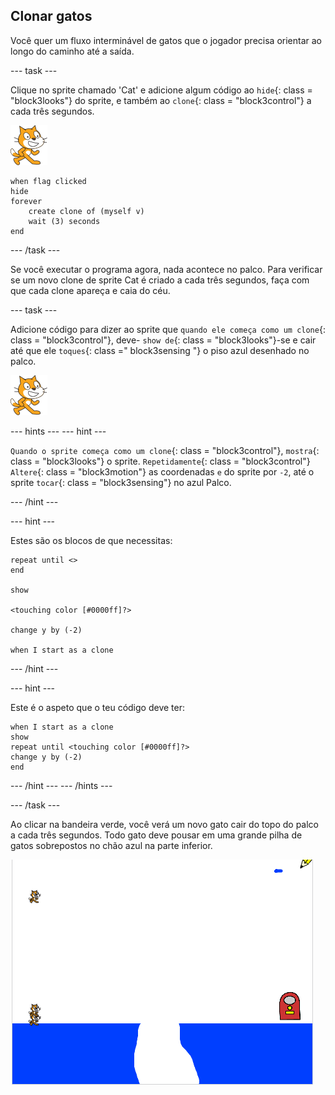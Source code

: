 ## Clonar gatos

Você quer um fluxo interminável de gatos que o jogador precisa orientar ao longo do caminho até a saída.

\--- task \---

Clique no sprite chamado 'Cat' e adicione algum código ao `hide`{: class = "block3looks"} do sprite, e também ao `clone`{: class = "block3control"} a cada três segundos.

![Sprite de gato](images/cat-sprite.png)

```blocks3
when flag clicked
hide
forever
    create clone of (myself v)
    wait (3) seconds
end
```

\--- /task \---

Se você executar o programa agora, nada acontece no palco. Para verificar se um novo clone de sprite Cat é criado a cada três segundos, faça com que cada clone apareça e caia do céu.

\--- task \---

Adicione código para dizer ao sprite que `quando ele começa como um clone`{: class = "block3control"}, deve- `show de`{: class = "block3looks"}-se e cair até que ele `toques`{: class =" block3sensing "} o piso azul desenhado no palco.

![Sprite de gato](images/cat-sprite.png)

\--- hints \--- \--- hint \---

`Quando o sprite começa como um clone`{: class = "block3control"}, `mostra`{: class = "block3looks"} o sprite. `Repetidamente`{: class = "block3control"} `Altere`{: class = "block3motion"} as coordenadas `e` do sprite por `-2`, até o sprite `tocar`{: class = "block3sensing"} no azul Palco.

\--- /hint \---

\--- hint \---

Estes são os blocos de que necessitas:

```blocks3
repeat until <>
end

show

<touching color [#0000ff]?>

change y by (-2)

when I start as a clone
```

\--- /hint \---

\--- hint \---

Este é o aspeto que o teu código deve ter:

```blocks3
when I start as a clone
show
repeat until <touching color [#0000ff]?>
change y by (-2)
end
```

\--- /hint \--- \--- /hints \---

\--- /task \---

Ao clicar na bandeira verde, você verá um novo gato cair do topo do palco a cada três segundos. Todo gato deve pousar em uma grande pilha de gatos sobrepostos no chão azul na parte inferior.

![Gatos caindo](images/falling-cats.png)